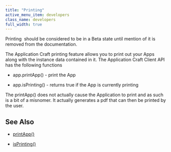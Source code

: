```yaml
---
title: "Printing"
active_menu_item: developers
class_name: developers
full_width: true
---
```



Printing  should be considered to be in a Beta state until mention of it is removed from the documentation.

The Application Craft printing feature allows you to print out your Apps along with the instance data contained in it. The Application Craft Client API has the following functions

 - app.printApp() - print the App

 - app.isPrinting() - returns true if the App is currently printing

The printApp() does not actually cause the Application to print and as such is a bit of a misnomer. It actually generates a pdf that can then be printed by the user.

## See Also

 - [printApp()](../../../scripting-apis/client-api/app-functions/printapp)

 - [isPrinting()](../../../scripting-apis/client-api/app-functions/isprinting)

